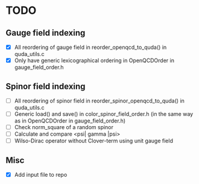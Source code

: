 # TODO

## Gauge field indexing

- [x] All reordering of gauge field in reorder_openqcd_to_quda() in quda_utils.c
- [x] Only have generic lexicographical ordering in OpenQCDOrder in gauge_field_order.h

## Spinor field indexing

- [ ] All reordering of spinor field in reorder_spinor_openqcd_to_quda() in quda_utils.c
- [ ] Generic load() and save() in color_spinor_field_order.h (in the same way as in OpenQCDOrder in gauge_field_order.h)
- [ ] Check norm_square of a random spinor
- [ ] Calculate and compare <psi| gamma |psi>
- [ ] Wilso-Dirac operator without Clover-term using unit gauge field

## Misc

- [x] Add input file to repo

